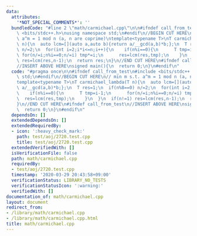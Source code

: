 ```yaml
---
data:
  attributes:
    '*NOT_SPECIAL_COMMENTS*': ''
  bundledCode: "#line 2 \"math/carmichael.cpp\"\n\n#ifndef call_from_test\n#include\
    \ <bits/stdc++.h>\nusing namespace std;\n#endif\n//BEGIN CUT HERE\n// min m s.t.\
    \ a^m = 1 mod n (a, n are coprime)\ntemplate<typename T>\nT carmichael_lambda(T\
    \ n){\n  auto lcm=[](auto a,auto b){return a/__gcd(a,b)*b;};\n  T res=1;\n  if(n%8==0)\
    \ n/=2;\n  for(int i=2;i*i<=n;i++){\n    if(n%i==0){\n      T tmp=i-1;\n     \
    \ for(n/=i;n%i==0;n/=i) tmp*=i;\n      res=lcm(res,tmp);\n    }\n  }\n  if(n!=1)\
    \ res=lcm(res,n-1);\n  return res;\n}\n//END CUT HERE\n#ifndef call_from_test\n\
    //INSERT ABOVE HERE\nsigned main(){\n  return 0;\n}\n#endif\n"
  code: "#pragma once\n\n#ifndef call_from_test\n#include <bits/stdc++.h>\nusing namespace\
    \ std;\n#endif\n//BEGIN CUT HERE\n// min m s.t. a^m = 1 mod n (a, n are coprime)\n\
    template<typename T>\nT carmichael_lambda(T n){\n  auto lcm=[](auto a,auto b){return\
    \ a/__gcd(a,b)*b;};\n  T res=1;\n  if(n%8==0) n/=2;\n  for(int i=2;i*i<=n;i++){\n\
    \    if(n%i==0){\n      T tmp=i-1;\n      for(n/=i;n%i==0;n/=i) tmp*=i;\n    \
    \  res=lcm(res,tmp);\n    }\n  }\n  if(n!=1) res=lcm(res,n-1);\n  return res;\n\
    }\n//END CUT HERE\n#ifndef call_from_test\n//INSERT ABOVE HERE\nsigned main(){\n\
    \  return 0;\n}\n#endif\n"
  dependsOn: []
  extendedDependsOn: []
  extendedRequiredBy:
  - icon: ':heavy_check_mark:'
    path: test/aoj/2720.test.cpp
    title: test/aoj/2720.test.cpp
  extendedVerifiedWith: []
  isVerificationFile: false
  path: math/carmichael.cpp
  requiredBy:
  - test/aoj/2720.test.cpp
  timestamp: '2020-03-29 20:43:58+09:00'
  verificationStatus: LIBRARY_NO_TESTS
  verificationStatusIcon: ':warning:'
  verifiedWith: []
documentation_of: math/carmichael.cpp
layout: document
redirect_from:
- /library/math/carmichael.cpp
- /library/math/carmichael.cpp.html
title: math/carmichael.cpp
---
```

